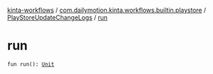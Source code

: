 [kinta-workflows](../../index.md) / [com.dailymotion.kinta.workflows.builtin.playstore](../index.md) / [PlayStoreUpdateChangeLogs](index.md) / [run](./run.md)

# run

`fun run(): `[`Unit`](https://kotlinlang.org/api/latest/jvm/stdlib/kotlin/-unit/index.html)